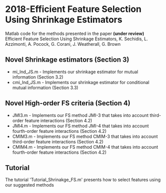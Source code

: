 # 2018-Efficient Feature Selection Using Shrinkage Estimators


Matlab code for the methods presented in the paper **(under review)** <br/>
Efficient Feature Selection Using Shrinkage Estimators, K. Sechidis, L. Azzimonti, A. Pocock, G. Corani, J. Weatherall, G. Brown <br/>

## Novel Shrinkage estimators (Section 3)
* mi_Ind_JS.m - Implements our shrinkage estimator for mutual information (Section 3.2)
* cmi_Ind_JS.m - Implements our shrinkage estimator for conditional mutual information (Section 3.3)

## Novel High-order FS criteria (Section 4)
* JMI3.m - Implements our FS method JMI-3 that takes into account third-order feature interactions (Section 4.2)
* JMI4.m - Implements our FS method JMI-4 that takes into account fourth-order feature interactions (Section 4.2) 
* CMIM3.m - Implements our FS method CMIM-3 that takes into account third-order feature interactions (Section 4.2)
* CMIM4.m - Implements our FS method CMIM-4 that takes into account fourth-order feature interactions (Section 4.2)

## Tutorial
The tutorial 'Tutorial_Shrinakge_FS.m' presents how to select features using our suggested methods


